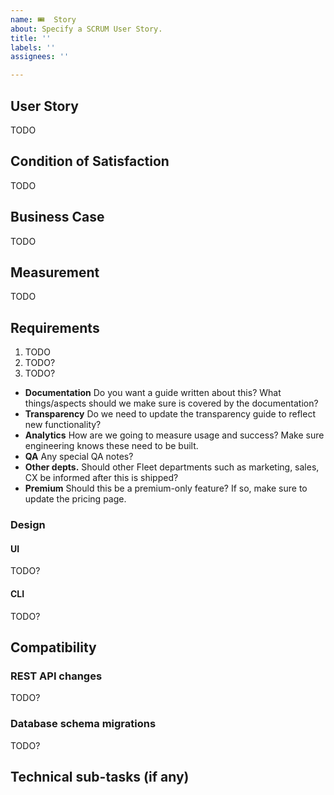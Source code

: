 ```yaml
---
name: 🎟  Story
about: Specify a SCRUM User Story.
title: ''
labels: ''
assignees: ''

---
```


## User Story 

TODO
<!-- 
Describe in a way of a user story what needs to be done, who wants it and for what purpose.
Typically use this format:
"As the ___ I/we would like to do ___ so that ___"
e.g. "As the customer I would like to be asked twice before deleting a user so that I do not accidentally delete a user."

Things to consider:
- Who are the affected users? 
- What is the current situation? Why does the current situation hurt? 
- What are they doing right now to resolve this issue? Why is this so bad?
- How many users does this affect? How do you know? Share metrics or links to videos. 
-->

## Condition of Satisfaction

TODO
<!--
Describe what would cause this isse to be resolved.
e.g. "In our web page, when deleting a user, a message appears to ask if we are sure about the deletion."
-->

## Business Case

TODO
<!--
Why should Fleet work on this problem? How does this contribute to our reaching our strategic goals?
-->

## Measurement
TODO
<!--
- How will we know that the problem has been solved or improved? 
- What is the current state of the measurement?
- What measurements do you need to implement? 
-->

## Requirements
<!-- Describe the required outcomes -->
1. TODO
2. TODO?
3. TODO?

<!-- Things we tend to forget about -->
- **Documentation** Do you want a guide written about this? What things/aspects should we make sure is covered by the documentation?
- **Transparency** Do we need to update the transparency guide to reflect new functionality?
- **Analytics** How are we going to measure usage and success? Make sure engineering knows these need to be built.
- **QA** Any special QA notes?
- **Other depts.** Should other Fleet departments such as marketing, sales, CX be informed after this is shipped?
- **Premium** Should this be a premium-only feature? If so, make sure to update the pricing page. 

### Design
#### UI

TODO?
<!-- Insert the link to the relevant Figma file. Remove this section if there are no changes to the user interface. -->

#### CLI

TODO?
<!-- Specify what changes to the CLI are required. Remove this section if there are no changes to the CLI. -->

## Compatibility
### REST API changes

TODO?
<!-- Specify what changes to the API are required.Remove this section if there are no changes necessary. -->

### Database schema migrations

TODO?
<!-- Specify what changes to the database schema are required. Remove this section if there are no changes necessary. -->

## Technical sub-tasks (if any)

<!--
It is simplest to use only a single user story issue.  If additional issues for technical sub-tasks are necessary, they're listed here: 
- TODO
- TODO
-->
